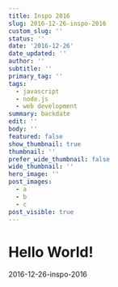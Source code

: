 ```yaml
---
title: Inspo 2016
slug: 2016-12-26-inspo-2016
custom_slug: ''
status: ''
date: '2016-12-26'
date_updated: ''
author: ''
subtitle: ''
primary_tag: ''
tags:
  - javascript
  - node.js
  - web development
summary: backdate
edit: ''
body: ''
featured: false
show_thumbnail: true
thumbnail: ''
prefer_wide_thumbnail: false
wide_thumbnail: ''
hero_image: ''
post_images:
  - a
  - b
  - c
post_visible: true
---
```

# Hello World!
2016-12-26-inspo-2016